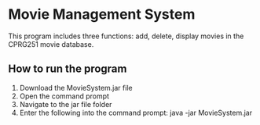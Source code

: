 Movie Management System
=======================

This program includes three functions: add, delete, display movies in the CPRG251 movie database.


How to run the program
----------------------
1. Download the MovieSystem.jar file
2. Open the command prompt
3. Navigate to the jar file folder
4. Enter the following into the command prompt:
   java -jar MovieSystem.jar
